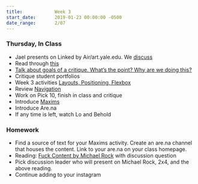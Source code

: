 ```yaml
---
title:            Week 3
start_date:       2019-01-23 00:00:00 -0500
date_range:       2/07
---
```


### Thursday, In Class

- Jael presents on Linked by Air/art.yale.edu. We [discuss](https://paper.dropbox.com/doc/Design-2B-Reading-2--AWrKYik8DCNjzKgEau6rFlHeAQ-qdBlIFQ6cHHwqAjj9hImT)
- Read through [this](https://uxdesign.cc/dont-take-design-critique-as-an-insult-6cf187ca6308)
- [Talk about goals of a critique. What&rsquo;s the point? Why are we doing this?](https://paper.dropbox.com/doc/Critique-Process--AXHUISsAr~sYsb1WIkZM8UO1AQ-XGLL4YQXnSlhNrb2TuG0j)
- Critique student portfolios
- Week 3 activities [Layouts, Positioning, Flexbox](https://paper.dropbox.com/doc/Week-3--AXE_Wi0eEOq~PKbKSFWnwCpDAQ-TQqius5SzMOGbYYlUcsFe)
- Review [Navigation](https://paper.dropbox.com/doc/Navigation--AXGbsk9ncVnC4oWSkTyrg72lAQ-MVUR8kO2yi86cNlyDhYOv)
- Work on Pick 10, finish in class and critique
- Introduce [Maxims](../projects/maxims)
- Introduce Are.na
- If any time is left, watch Lo and Behold

### Homework
- Find a source of text for your Maxims activity. Create an are.na channel that houses the content. Link to your are.na on your class homepage.
- Reading: [Fuck Content by Michael Rock](https://2x4.org/ideas/2009/fuck-content/) with discussion question
- Pick discussion leader who will present on Michael Rock, 2x4, and the above reading.
- Continue adding to your instagram

